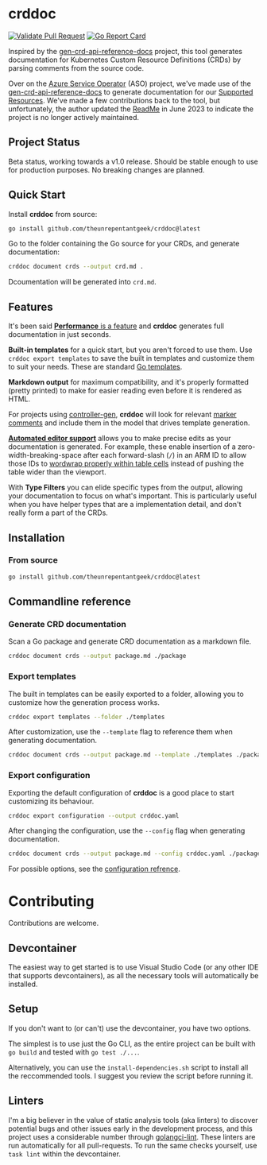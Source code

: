 # crddoc

[![Validate Pull Request](https://github.com/theunrepentantgeek/crddoc/actions/workflows/pr-validation.yml/badge.svg)](https://github.com/theunrepentantgeek/crddoc/actions/workflows/pr-validation.yml)
[![Go Report Card](https://goreportcard.com/badge/github.com/theunrepentantgeek/crddoc)](https://goreportcard.com/report/github.com/theunrepentantgeek/crddoc)


Inspired by the [gen-crd-api-reference-docs](https://github.com/ahmetb/gen-crd-api-reference-docs) project, this tool generates documentation for Kubernetes Custom Resource Definitions (CRDs) by parsing comments from the source code.

Over on the [Azure Service Operator](https://github.com/azure/azure-service-operator) (ASO) project, we've made use of the  [gen-crd-api-reference-docs](https://github.com/ahmetb/gen-crd-api-reference-docs) to generate documentation for our [Supported Resources](https://azure.github.io/azure-service-operator/reference/).  We've made a few contributions back to the tool, but unfortunately, the author updated the [ReadMe](https://github.com/ahmetb/gen-crd-api-reference-docs#alternatives) in June 2023 to indicate the project is no longer actively maintained.

## Project Status

Beta status, working towards a v1.0 release. Should be stable enough to use for production purposes. No breaking changes are planned.

## Quick Start

Install **crddoc** from source:

``` bash
go install github.com/theunrepentantgeek/crddoc@latest
```

Go to the folder containing the Go source for your CRDs, and generate documentation:

``` bash
crddoc document crds --output crd.md .
```

Dcoumentation will be generated into `crd.md`.

## Features

It's been said [**Performance** is a feature](https://blog.codinghorror.com/performance-is-a-feature/) and **crddoc** generates full documentation in just seconds.

**Built-in templates** for a quick start, but you aren't forced to use them. Use `crddoc export templates` to save the built in templates and customize them to suit your needs. These are standard [Go templates](https://pkg.go.dev/text/template).

**Markdown output** for maximum compatibility, and it's properly formatted (pretty printed) to make for easier reading even before it is rendered as HTML.

For projects using [controller-gen](https://github.com/kubernetes-sigs/kubebuilder/blob/master/docs/book/src/reference/controller-gen.md), **crddoc** will look for relevant [marker comments](https://book.kubebuilder.io/reference/markers) and include them in the model that drives template generation. 

[**Automated editor support**]() allows you to make precise edits as your documentation is generated. For example, these enable insertion of a zero-width-breaking-space after each forward-slash (`/`) in an ARM ID to allow those IDs to [wordwrap properly within table cells]() instead of pushing the table wider than the viewport. 

With **Type Filters** you can elide specific types from the output, allowing your documentation to focus on what's important. This is particularly useful when you have helper types that are a implementation detail, and don't really form a part of the CRDs.

## Installation

### From source

``` bash
go install github.com/theunrepentantgeek/crddoc@latest
```

## Commandline reference

### Generate CRD documentation

Scan a Go package and generate CRD documentation as a markdown file.

``` bash
crddoc document crds --output package.md ./package
```

### Export templates

The built in templates can be easily exported to a folder, allowing you to customize how the generation process works.

``` bash
crddoc export templates --folder ./templates
```

After customization, use the `--template` flag to reference them when generating documentation.

``` bash
crddoc document crds --output package.md --template ./templates ./package
```

### Export configuration

Exporting the default configuration of **crddoc** is a good place to start customizing its behaviour.

``` bash
crddoc export configuration --output crddoc.yaml
```

After changing the configuration, use the `--config` flag when generating documentation.

``` bash
crddoc document crds --output package.md --config crddoc.yaml ./package
```

For possible options, see the [configuration refrence](https://github.com/theunrepentantgeek/crddoc/blob/main/docs/config/config.md).

# Contributing

Contributions are welcome.

## Devcontainer

The easiest way to get started is to use Visual Studio Code (or any other IDE that supports devcontainers), as all the necessary tools will automatically be installed.

## Setup

If you don't want to (or can't) use the devcontainer, you have two options.

The simplest is to use just the Go CLI, as the entire project can be built with `go build` and tested with `go test ./...`. 

Alternatively, you can use the `install-dependencies.sh` script to install all the reccommended tools. I suggest you review the script before running it. 

## Linters

I'm a big believer in the value of static analysis tools (aka linters) to discover potential bugs and other issues early in the development process, and this project uses a considerable number through [golangci-lint](https://golangci-lint.run/). These linters are run automatically for all pull-requests. To run the same checks yourself, use `task lint` within the devcontainer. 